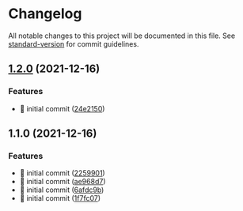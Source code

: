 # Changelog

All notable changes to this project will be documented in this file. See [standard-version](https://github.com/conventional-changelog/standard-version) for commit guidelines.

## [1.2.0](https://github.com/danydodson/eslint-config-react/compare/v1.1.0...v1.2.0) (2021-12-16)


### Features

* :wrench: initial commit ([24e2150](https://github.com/danydodson/eslint-config-react/commit/24e21507321dd23f0a76bb6256b5d26868ed34b3))

## 1.1.0 (2021-12-16)


### Features

* :wrench: initial commit ([2259901](https://github.com/danydodson/eslint-config-react/commit/2259901e9ff75a66ed5a3d44366fe517c8485113))
* :wrench: initial commit ([ae968d7](https://github.com/danydodson/eslint-config-react/commit/ae968d7abd5dab794422e8798df10ebe52095e18))
* :wrench: initial commit ([6afdc9b](https://github.com/danydodson/eslint-config-react/commit/6afdc9b4697bf1027117cc12733ccca37e3345c2))
* :wrench: initial commit ([1f7fc07](https://github.com/danydodson/eslint-config-react/commit/1f7fc07ec532da4abd9e3f2c90652f7719423648))
